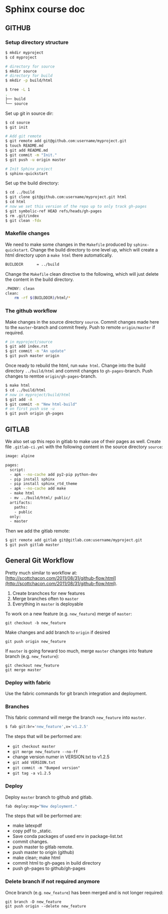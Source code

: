 Sphinx course doc
=================

## GITHUB

### Setup directory structure

```bash
$ mkdir myproject
$ cd myproject

# directory for source
$ mkdir source
# directory for build
$ mkdir -p build/html

$ tree -L 1
.
├── build
└── source
```

Set up git in source dir:

```bash
$ cd source
$ git init

# Add git remote
$ git remote add git@github.com:username/myproject.git
$ touch README.md
$ git add README.md
$ git commit -m "Init."
$ git push -u origin master

# Init Sphinx project
$ sphinx-quickstart
```

Set up the build directory:

```bash
$ cd ../build
$ git clone git@github.com:username/myproject.git html
$ cd html
# now we set this version of the repo up to only track gh-pages
$ git symbolic-ref HEAD refs/heads/gh-pages
$ rm .git/index
$ git clean -fdx
```

### Makefile changes

We need to make some changes in the `Makefile` produced by `sphinx-quickstart`.
Change the build directory to one level up, which will create a html directory
upon a `make html` there automatically.

```bash
BUILDDIR      = ../build
```

Change the `Makefile` clean directive to the following, which will just delete
the content in the build directory.

```bash
.PHONY: clean
clean:
    rm -rf $(BUILDDIR)/html/*
```

### The github workflow

Make changes in the source directory `source`. Commit changes made here to the
`master`-branch and commit freely. Push to remote `origin/master` if required.

```bash
# in myproject/source
$ git add index.rst
$ git commit -m "An update"
$ git push master origin
```

Once ready to rebuild the html, run `make html`. Change into the build directory
`../build/html` and commit changes to `gh-pages`-branch. Push changes to remtoe `origin/gh-pages`-branch.

```bash
$ make html
$ cd ../build/html
# now in myproject/build/html
$ git add -A
$ git commit -m "New html-build"
# on first push use -u
$ git push origin gh-pages 
```

## GITLAB

We also set up this repo in gitlab to make use of their pages as well. Create file `.gitlab-ci.yml` with the following content in the source directory `source`:

```bash
image: alpine

pages:
  script:
  - apk --no-cache add py2-pip python-dev
  - pip install sphinx
  - pip install sphinx_rtd_theme
  - apk --no-cache add make
  - make html
  - mv ../build/html/ public/
  artifacts:
    paths:
    - public
  only:
  - master
```

Then we add the gitlab remote:

```bash
$ git remote add gitlab git@gitlab.com:username/myproject.git
$ git push gitlab master
```


## General Git Workflow
Pretty much similar to workflow at: [http://scottchacon.com/2011/08/31/github-flow.html](http://scottchacon.com/2011/08/31/github-flow.html). 

1. Create branchces for new features
2. Merge branches often to `master` 
3. Everything in `master` is deployable

To work on a new feature (e.g. `new_feature`) merge of `master`:

```
git checkout -b new_feature
```


Make changes and add branch to `origin` if desired

```
git push origin new_feature
```

If `master` is going forward too much, merge `master` changes into feature branch (e.g. `new_feature`):

```
git checkout new_feature
git merge master
```


### Deploy  with fabric

Use the fabric commands for git branch integration and deployment.

### Branches

This fabric command will merge the branch `new_feature` into `master`.

```bash
$ fab git:br='new_feature',v='v1.2.5'
```

The steps that will be performed are:

 - `git checkout master`
 - `git merge new_feature --no-ff`
 - change version numer in VERSION.txt to v1.2.5
 - `git add VERSION.txt`
 - `git commit -m "Bumped version"`
 - `git tag -a v1.2.5`


### Deploy

Deploy `master` branch to github and gitlab.

```bash
fab deploy:msg="New deployment."
```

The steps that will be performed are:

 - make latexpdf
 - copy pdf to _static.
 - Save conda packages of used env in package-list.txt
 - commit changes.
 - push master to gitlab remote.
 - push master to origin (github)
 - make clean; make html
 - commit html to gh-pages in build directory
 - push gh-pages to github/gh-pages


### Delete branch if not required anymore

Once branch (e.g. `new_feature`) has been merged and is not longer required:

```
git branch -D new_feature
git push origin --delete new_feature
